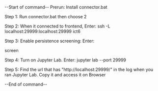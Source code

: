 --Start of command--
Prerun: Install connector.bat

Step 1: Run connector.bat then choose 2

Step 2: When it connected to frontend, Enter:
ssh -L localhost:29999:localhost:29999 ict6 

Step 3: Enable persistence screening: Enter:

screen

Step 4: Turn on Jupyter Lab. Enter:
jupyter lab --port 29999

Step 5: Find the url that has "http://localhost:29999/" in the log when you ran Jupyter Lab. Copy it and access it on Browser

--End of command--
